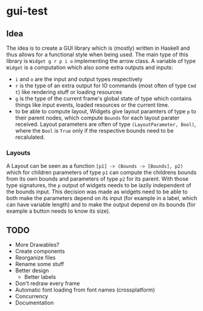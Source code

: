 # gui-test

## Idea

The idea is to create a GUI library which is (mostly) written in Haskell and thus allows for a functional style when being used.
The main type of this library is ```Widget g r p i o``` implementing the arrow class. A variable of type ```Widget``` is a computation which also some extra outputs and inputs:
* ```i``` and ```o``` are the input and output types respectively
* ```r``` is the type of an extra output for IO commands (most often of type ```Cmd t```) like rendering stuff or loading resources
* ```g``` is the type of the current frame's global state of type which contains things like input events, loaded resources or the current time.
* to be able to compute layout, Widgets give layout paramters of type ```p``` to their parent nodes, which compute ```Bounds``` for each layout parater received. Layout parameters are often of type ```(LayoutParameter, Bool)```, where the ```Bool``` is ```True``` only if the respective bounds need to be recalulated.

### Layouts

A Layout can be seen as a function ```[p1] -> (Bounds -> [Bounds], p2)``` which for children parameters of type ```p1``` can compute the childrens bounds from its own bounds and parameters of type ```p2``` for its parent.
With those type signatures, the ```p``` output of widgets needs to be lazily independent of the bounds input. This decision was made as widgets need to be able to both make the parameters depend on its input (for example in a label, which can have variable length) and to make the output depend on its bounds (for example a button needs to know its size). 

## TODO

* More Drawables?
* Create components
* Reorganize files
* Rename some stuff
* Better design
    * Better labels
* Don't redraw every frame
* Automatic font loading from font names (crossplatform)
* Concurrency
* Documentation
